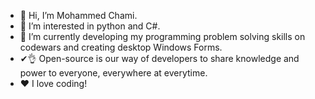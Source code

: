 - 👋 Hi, I’m Mohammed Chami.
- 👀 I’m interested in python and C#.
- 🌱 I’m currently developing my programming problem solving skills on codewars and creating desktop Windows Forms.
- ✔👌 Open-source is our way of developers to share knowledge and power to everyone, everywhere at everytime.
- ❤️ I love coding!
<!---
amuza2/amuza2 is a ✨ special ✨ repository because its `README.md` (this file) appears on your GitHub profile.
You can click the Preview link to take a look at your changes.
--->
